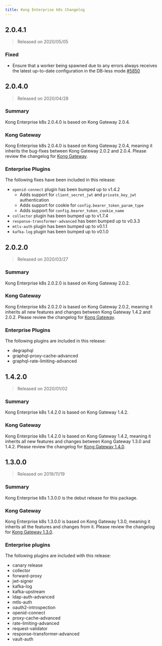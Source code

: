 ```yaml
---
title: Kong Enterprise k8s Changelog
---
```


## 2.0.4.1

> Released on 2020/05/05

### Fixed

- Ensure that a worker being spawned due to any errors always receives the
  latest up-to-date configuration in the DB-less mode
  [#5850](https://github.com/Kong/kong/pull/5850)

## 2.0.4.0

> Released on 2020/04/28

### Summary

Kong Enterprise k8s 2.0.4.0 is based on Kong Gateway 2.0.4.

### Kong Gateway

Kong Enterprise k8s 2.0.4.0 is based on Kong Gateway 2.0.4,
meaning it inherits the bug-fixes between Kong Gateway 2.0.2 and
2.0.4.
Please review the changelog for
[Kong Gateway](https://github.com/Kong/kong/blob/master/CHANGELOG.md).

### Enterprise Plugins

The following fixes have been included in this release:

- `openid-connect` plugin has been bumped up to v1.4.2
  - Adds support for `client_secret_jwt` and `private_key_jwt` authentication
  - Adds support for cookie for `config.bearer_token_param_type`
  - Adds support for `config.bearer_token_cookie_name`
- `collector` plugin has been bumped up to v1.7.4
- `response-transformer-advanced` has been bumped up to v0.3.3
- `mtls-auth` plugin has been bumped up to v0.1.1
- `kafka-log` plugin has been bumped up to v0.1.0

## 2.0.2.0

> Released on 2020/03/27

### Summary

Kong Enterprise k8s 2.0.2.0 is based on Kong Gateway 2.0.2.

### Kong Gateway

Kong Enterprise k8s 2.0.2.0 is based on Kong Gateway 2.0.2,
meaning it inherits all new features and changes between Kong Gateway 1.4.2 and
2.0.2.
Please review the changelog for
[Kong Gateway](https://github.com/Kong/kong/blob/master/CHANGELOG.md).

### Enterprise Plugins

The following plugins are included in this release:

* degraphql
* graphql-proxy-cache-advanced
* graphql-rate-limiting-advanced

## 1.4.2.0

> Released on 2020/01/02

### Summary

Kong Enterprise k8s 1.4.2.0 is based on Kong Gateway 1.4.2.

### Kong Gateway

Kong Enterprise k8s 1.4.2.0 is based on Kong Gateway 1.4.2,
meaning it inherits all new features and changes between Kong Gateway 1.3.0 and
1.4.2.
Please review the changelog for
[Kong Gateway 1.4.0](https://github.com/Kong/kong/blob/master/CHANGELOG.md#140).

## 1.3.0.0

> Released on 2019/11/19

### Summary

Kong Enterprise k8s 1.3.0.0 is the debut release for this package.

### Kong Gateway

Kong Enterprise k8s 1.3.0.0 is based on Kong Gateway 1.3.0,
meaning it inherits all the features and changes from it.
Please review the changelog for
[Kong Gateway 1.3.0](https://github.com/Kong/kong/blob/master/CHANGELOG.md#130).

### Enterprise plugins

The following plugins are included with this release:

* canary release
* collector
* forward-proxy
* jwt-signer
* kafka-log
* kafka-upstream
* ldap-auth-advanced
* mtls-auth
* oauth2-introspection
* openid-connect
* proxy-cache-advanced
* rate-limiting-advanced
* request-validator
* response-transformer-advanced
* vault-auth
